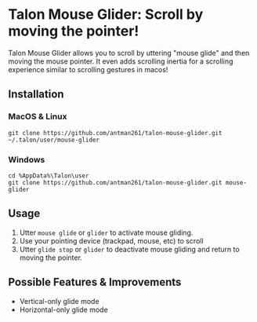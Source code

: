 # Talon Mouse Glider: Scroll by moving the pointer!

Talon Mouse Glider allows you to scroll by uttering "mouse glide" and then moving the mouse pointer. It even adds scrolling inertia for a scrolling experience similar to scrolling gestures in macos!

## Installation

### MacOS & Linux

```
git clone https://github.com/antman261/talon-mouse-glider.git ~/.talon/user/mouse-glider
```

### Windows

```
cd %AppData%\Talon\user
git clone https://github.com/antman261/talon-mouse-glider.git mouse-glider
```

## Usage

1. Utter `mouse glide` or `glider` to activate mouse gliding.
2. Use your pointing device (trackpad, mouse, etc) to scroll
3. Utter `glide stop` or `glider` to deactivate mouse gliding and return to moving the pointer.

## Possible Features & Improvements

* Vertical-only glide mode
* Horizontal-only glide mode